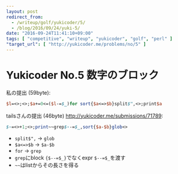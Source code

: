 ```yaml
---
layout: post
redirect_from:
  - /writeup/golf/yukicoder/5/
  - /blog/2016/09/24/yuki-5/
date: "2016-09-24T11:41:10+09:00"
tags: [ "competitive", "writeup", "yukicoder", "golf", "perl" ]
"target_url": [ "http://yukicoder.me/problems/no/5" ]
---
```


# Yukicoder No.5 数字のブロック

私の提出 ($59$byte):

``` perl
$l=<>;<>;$a+=0<=($l-=$_)for sort{$a<=>$b}split$",<>;print$a
```

tailsさんの提出 ($46$byte) <http://yukicoder.me/submissions/71789>:

``` perl
$-=<>+1;<>;print~~grep$--=$_,sort{$a-$b}glob<>
```

-   `split$",` $\to$ `glob`
-   `$a<=>$b` $\to$ `$a-$b`
-   `for` $\to$ `grep`
-   `grep`にblock `{$--=$_}`でなくexpr `$--=$_`を渡す
-   `~~`はlistからその長さを得る
